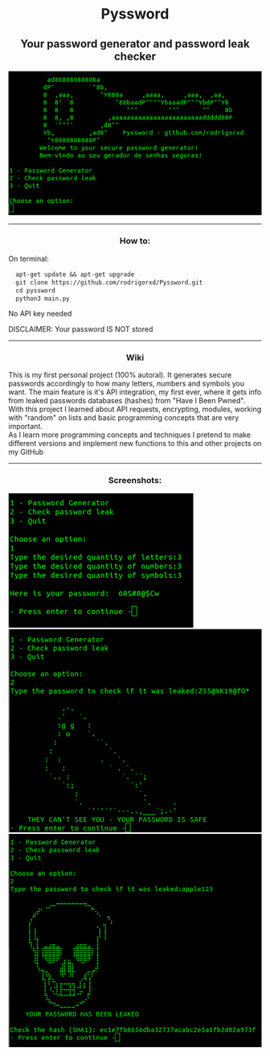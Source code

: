 <h1 align="center">Pyssword</h1>
<h2 align="center">Your password generator and password leak checker</h2>
<p align="center"> 
<img src="/pyssword/images/menu_photo.png" alt="pyssword menu">
</p>
<hr>
<h3 align="center">How to:</h3>
<p>
  On terminal:
</p>

```
  apt-get update && apt-get upgrade
  git clone https://github.com/rodrigorxd/Pyssword.git
  cd pyssword
  python3 main.py
```
<p>No API key needed</p>
<p>DISCLAIMER: Your password IS NOT stored</p>
<hr>
<h3 align="center">Wiki</h3>
<p>This is my first personal project (100% autoral). It generates secure passwords accordingly to how many letters, numbers and symbols you want. The main feature is it's API integration, my first ever, where it gets info from leaked passwords databases (hashes) from "Have I Been Pwned".<br>With this project I learned about API requests, encrypting, modules, working with "random" on lists and basic programming concepts that are very important.<br>As I learn more programming concepts and techniques I pretend to make different versions and implement new functions to this and other projects on my GitHub</p>
<hr>
<h3 align="center">Screenshots:</h3>
<img src="/pyssword/images/pass_generator.png" alt="password generator">
<img src="/pyssword/images/pass_safe.png" alt="safe password screen">
<img src="/pyssword/images/pass_leaked.png" alt="leaked password screen">
